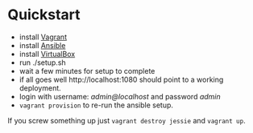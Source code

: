 # Quickstart
- install [Vagrant](https://www.vagrantup.com/downloads.html)
- install [Ansible](https://docs.ansible.com/ansible/intro_installation.html)
- install [VirtualBox](https://www.virtualbox.org/wiki/Linux_Downloads)
- run ./setup.sh
- wait a few minutes for setup to complete
- if all goes well http://localhost:1080 should point to a working deployment.
- login with username: *admin@localhost* and password *admin*
- `vagrant provision` to re-run the ansible setup.

If you screw something up just `vagrant destroy jessie` and `vagrant up`.
